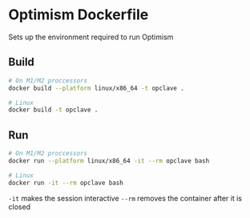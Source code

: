 # Optimism Dockerfile

Sets up the environment required to run Optimism

## Build

```bash
# On M1/M2 proccessors
docker build --platform linux/x86_64 -t opclave .

# Linux
docker build -t opclave .
```

## Run

```bash
# On M1/M2 proccessors
docker run --platform linux/x86_64 -it --rm opclave bash

# Linux
docker run -it --rm opclave bash
```

`-it` makes the session interactive
`--rm` removes the container after it is closed

